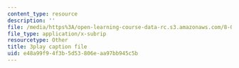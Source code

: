 ```yaml
---
content_type: resource
description: ''
file: /media/https%3A/open-learning-course-data-rc.s3.amazonaws.com/8-04-quantum-physics-i-spring-2016/e48a99f94f3b5d53806eaa97bb945c5b_Z4CSAWrzguY.vtt
file_type: application/x-subrip
resourcetype: Other
title: 3play caption file
uid: e48a99f9-4f3b-5d53-806e-aa97bb945c5b
---
```


